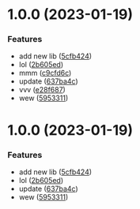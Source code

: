 # 1.0.0 (2023-01-19)

### Features

- add new lib ([5cfb424](https://github.com/agungvr/anak/commit/5cfb424f43c3493af6a9e5807a56e5c419f405ff))
- lol ([2b605ed](https://github.com/agungvr/anak/commit/2b605ed89fcb6c1a63a601ec679a8039dbd62ae5))
- mmm ([c9cfd6c](https://github.com/agungvr/anak/commit/c9cfd6c594b70f139ec41d64e9abd4af64445974))
- update ([637ba4c](https://github.com/agungvr/anak/commit/637ba4c8d69d00f89c964b843fe82019ebc0d704))
- vvv ([e28f687](https://github.com/agungvr/anak/commit/e28f687867d4a5a0f7c7b85081f30f5b0f5b8461))
- wew ([5953311](https://github.com/agungvr/anak/commit/595331143182f56075c62ae296f2fe5339c1123f))

# 1.0.0 (2023-01-19)

### Features

- add new lib ([5cfb424](https://github.com/agungvr/anak/commit/5cfb424f43c3493af6a9e5807a56e5c419f405ff))
- lol ([2b605ed](https://github.com/agungvr/anak/commit/2b605ed89fcb6c1a63a601ec679a8039dbd62ae5))
- update ([637ba4c](https://github.com/agungvr/anak/commit/637ba4c8d69d00f89c964b843fe82019ebc0d704))
- wew ([5953311](https://github.com/agungvr/anak/commit/595331143182f56075c62ae296f2fe5339c1123f))
